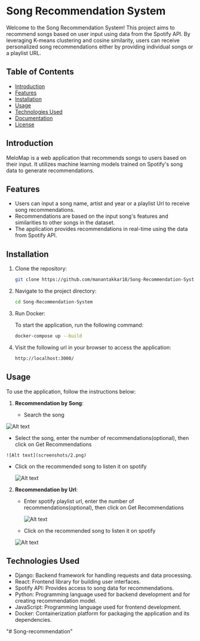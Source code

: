 # Song Recommendation System

Welcome to the Song Recommendation System! This project aims to recommend songs based on user input using data from the Spotify API. By leveraging K-means clustering and cosine similarity, users can receive personalized song recommendations either by providing individual songs or a playlist URL.



## Table of Contents

- [Introduction](#introduction)
- [Features](#features)
- [Installation](#installation)
- [Usage](#usage)
- [Technologies Used](#technologies-used)
- [Documentation](#documentation)
- [License](#license)



## Introduction

MeloMap is a web application that recommends songs to users based on their input. It utilizes machine learning models trained on Spotify's song data to generate recommendations.



## Features

- Users can input a song name, artist and year or a playlist Url to receive song recommendations.
- Recommendations are based on the input song's features and similarities to other songs in the dataset.
- The application provides recommendations in real-time using the data from Spotify API.



## Installation

1. Clone the repository:

   ```bash
   git clone https://github.com/manantakkar18/Song-Recommendation-System.git
    ```
2. Navigate to the project directory:

   ```bash
   cd Song-Recommendation-System
    ```
3. Run Docker:

    To start the application, run the following command:

    ```bash
    docker-compose up --build
    ```
2. Visit the following url in your browser to access the application:

   ```bash
   http://localhost:3000/
    ```



## Usage

To use the application, follow the instructions below:

1. **Recommendation by Song**:

   - Search the song

![Alt text](screenshots/1.png)

   - Select the song, enter the number of recommendations(optional), then click on Get Recommendations

    ![Alt text](screenshots/2.png)


   - Click on the recommended song to listen it on spotify

     ![Alt text](screenshots/3.png)


2. **Recommendation by Url**:

   - Enter spotify playlist url, enter the number of recommendations(optional), then click on Get Recommendations
     
     ![Alt text](screenshots/4.png)


   - Click on the recommended song to listen it on spotify
      
    ![Alt text](screenshots/5.png)

   



## Technologies Used
- Django: Backend framework for handling requests and data processing.
- React: Frontend library for building user interfaces.
- Spotify API: Provides access to song data for recommendations.
- Python: Programming language used for backend development and for creating recommendation model.
- JavaScript: Programming language used for frontend development.
- Docker: Containerization platform for packaging the application and its dependencies.


<!-- 
## Documentation

For detailed documentation, including class descriptions and methods, please refer to [Notion Documentation](https://occipital-elm-10d.notion.site/MananTakkar_Song-Recommendation-System-dfc0b614d4554783893d28592d8c36db?pvs=4). -->


<!-- 
## License
This project is licensed under the [MIT License](LICENSE). See the [LICENSE](https://github.com/manantakkar18/Song-Recommendation-System/blob/main/LICENSE.txt) file for details. -->
"# Song-recommendation" 
